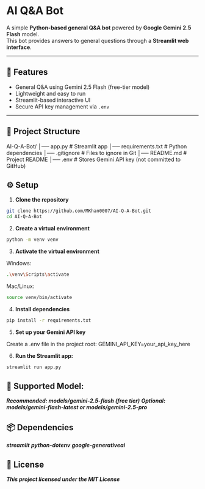 # AI Q&A Bot

A simple **Python-based general Q&A bot** powered by **Google Gemini 2.5 Flash** model.  
This bot provides answers to general questions through a **Streamlit web interface**.

---

## 🚀 Features

- General Q&A using Gemini 2.5 Flash (free-tier model)
- Lightweight and easy to run
- Streamlit-based interactive UI
- Secure API key management via `.env`

---

## 📂 Project Structure

AI-Q-A-Bot/
│── app.py # Streamlit app
│── requirements.txt # Python dependencies
│── .gitignore # Files to ignore in Git
│── README.md # Project README
│── .env # Stores Gemini API key (not committed to GitHub)

## ⚙️ Setup

1. **Clone the repository**

```bash
git clone https://github.com/MKhan0007/AI-Q-A-Bot.git
cd AI-Q-A-Bot
```

2. **Create a virtual environment**

```bash
python -m venv venv
```

3. **Activate the virtual environment**

Windows:
```bash
.\venv\Scripts\activate
```

Mac/Linux:

```bash
source venv/bin/activate
```

4. **Install dependencies**

```bash
pip install -r requirements.txt
```
5. **Set up your Gemini API key**

Create a .env file in the project root:
GEMINI_API_KEY=your_api_key_here

6. **Run the Streamlit app:**

```bash
streamlit run app.py
```

## 🤖 Supported Model:

***Recommended: models/gemini-2.5-flash (free tier)***
***Optional: models/gemini-flash-latest or models/gemini-2.5-pro***

## 📦 Dependencies

***streamlit***
***python-dotenv***
***google-generativeai***

## 📜 License

***This project licensed under the MIT License***